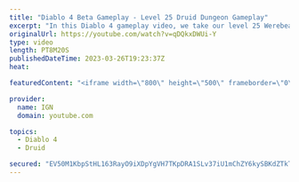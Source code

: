 ```yaml
---
title: "Diablo 4 Beta Gameplay - Level 25 Druid Dungeon Gameplay"
excerpt: "In this Diablo 4 gameplay video, we take our level 25 Werebear Druid build through one of Diablo 4's many dungeons. This build ..."
originalUrl: https://youtube.com/watch?v=qDQkxDWUi-Y
type: video
length: PT8M20S
publishedDateTime: 2023-03-26T19:23:37Z
heat: 

featuredContent: "<iframe width=\"800\" height=\"500\" frameborder=\"0\" src=\"https://www.youtube.com/embed/qDQkxDWUi-Y\" allow=\"accelerometer; autoplay; encrypted-media; gyroscope; picture-in-picture\" allowfullscreen></iframe>"

provider:
  name: IGN
  domain: youtube.com

topics:
  - Diablo 4
  - Druid

secured: "EV50M1KbpStHL163RayO9iXDpYgVH7TKpDRA1SLv37iU1mChZY6kySBKdZTkTW00VtRcxPhmzh9MTgmH4nebbNhcCgnG6JeR4qCliQ9UhAulny+YwgS4dSPDpchn20hy0ZELM1zFblyjN5gGiuxhzWtJ+O3mYkmMgCNxonkQPV8Z93kgcKMmARvhfsOxA7S6DKNOMiMame7xR8sobXoRRhWs1XL27h0ZZGVJTVy5o/tU4SbIg0Yi7Tv9q8PJeamS1kF3/dJ8s7vbWkyQmwi74znO9rgue0cKnZW8HS8Xk0s10fdk2mYVRz+N4dLkYfLsy+8YtEMAKp6Z2m98D21Wnx73PCWHz0ae+aQAL0mZ5e4udYhRNdwUA8I+RUgVsE8hTp2zh2wLGjSXy4k7OUpp3kC0WRQ7OYSlwPUAyONMp74mMbF4Dl/X026PgT73t45j;7QCLPbXVEQgFPTnIUSHW4g=="
---
```


